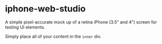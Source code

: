 iphone-web-studio
=================

A simple pixel-accurate mock up of a retina iPhone (3.5" and 4") screen for testing UI elements.

Simply place all of your content in the `inner` div.

